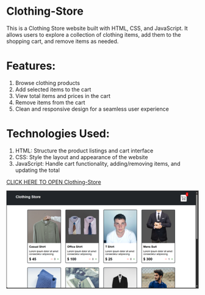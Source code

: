# Clothing-Store
This is a Clothing Store website built with HTML, CSS, and JavaScript. It allows users to explore a collection of clothing items, add them to the shopping cart, and remove items as needed.

# Features:
1. Browse clothing products
2. Add selected items to the cart
3. View total items and prices in the cart
4. Remove items from the cart
5. Clean and responsive design for a seamless user experience

# Technologies Used:
1. HTML: Structure the product listings and cart interface
2. CSS: Style the layout and appearance of the website
3. JavaScript: Handle cart functionality, adding/removing items, and updating the total

[CLICK HERE TO OPEN Clothing-Store](https://nvnit-sinha.github.io/Clothing-Store/)



 ![Clothing Store Preview](https://github.com/nvnit-sinha/Clothing-Store/blob/main/Assets/clothing%20cart.png)
  
